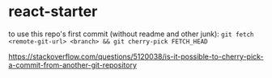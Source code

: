 # react-starter

to use this repo's first commit (without readme and other junk): 
`git fetch <remote-git-url> <branch> && git cherry-pick FETCH_HEAD`

https://stackoverflow.com/questions/5120038/is-it-possible-to-cherry-pick-a-commit-from-another-git-repository
